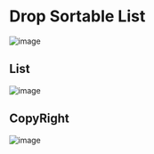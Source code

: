 # Drop Sortable List
![image](https://github.com/MokatilDev/Drop-Sortable-List/assets/115933192/caf8d35c-7d03-42f2-963a-fc5f4767a2cd)

## List 
![image](https://github.com/MokatilDev/Drop-Sortable-List/assets/115933192/096bbd53-73db-4a80-abe0-9a0f1fd2a4a1)

## CopyRight
![image](https://github.com/MokatilDev/Drop-Sortable-List/assets/115933192/f9e26377-eae5-4893-9a6e-b6504146b028)


